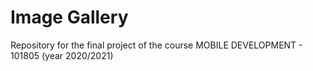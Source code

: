 # Image Gallery
Repository for the final project of the course MOBILE DEVELOPMENT - 101805 (year 2020/2021)
